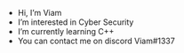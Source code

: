 - Hi, I’m Viam
- I’m interested in Cyber Security
- I’m currently learning C++
- You can contact me on discord Viam#1337
